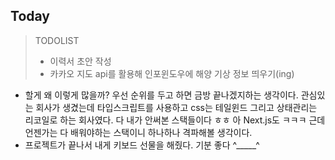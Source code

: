 Today
------------
>TODOLIST
>- 이력서 초안 작성
>- 카카오 지도 api를 활용해 인포윈도우에 해양 기상 정보 띄우기(ing)


- 할게 왜 이렇게 많을까? 우선 순위를 두고 하면 금방 끝나겠지하는 생각이다. 
관심있는 회사가 생겼는데 타입스크립트를 사용하고 css는 테일윈드 그리고 상태관리는 리코일로 하는 회사였다. 다 내가 안써본 스택들이다 ㅎㅎ 아 Next.js도 ㅋㅋㅋ
근데 언젠가는 다 배워야하는 스택이니 하나하나 격파해볼 생각이다.
- 프로젝트가 끝나서 내게 키보드 선물을 해줬다. 기분 좋다 ^_____^
